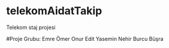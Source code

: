 # telekomAidatTakip
Telekom staj projesi

#Proje Grubu:
Emre
Ömer
Onur
Edit
Yasemin
Nehir
Burcu
Büşra